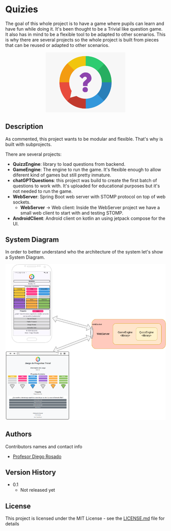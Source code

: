 # Quizies

The goal of this whole project is to have a game where pupils can learn and have fun while doing it.
It's been thought to be a Trivial like question game. It also has in mind to be a flexible tool to be adapted to other scenarios. This is why there are several projects so the whole project is built from pieces that can be reused or adapted to other scenarios.

<div align='center'>
  <img alt="Quizies logo" src="miscellaneous/logo/logo.png" width="250">
</div>


## Description

As commented, this project wants to be modular and flexible. That's why is built with subprojects.

There are several projects:
 * **QuizzEngine**: library to load questions from backend.
 * **GameEngine**: The engine to run the game. It's flexible enough to allow diferent kind of games but still pretty inmature.
 * **chatGPTQuestions**: this project was build to create the first batch of questions to work with. It's uploaded for educational purposes but it's not needed to run the game.
 * **WebServer**: Spring Boot web server with STOMP protocol on top of web sockets.
   * **WebServer** -> Web client: Inside the WebServer project we have a small web client to start with and testing STOMP.
 * **AndroidClient**: Android client on kotlin an using jetpack compose for the UI.


## System Diagram

In order to better understand who the architecture of the system let's show a System Diagram.

<div align='center'>
  <img alt="Quizies logo" src="miscellaneous/diagram/system_diagram.png" >
</div>

## Authors

Contributors names and contact info

* [Profesor Diego Rosado](https://github.com/ProfesorDiegoRosado)  


## Version History

* 0.1
    * Not released yet

## License

This project is licensed under the MIT License - see the [LICENSE.md](LICENSE.md) file for details

